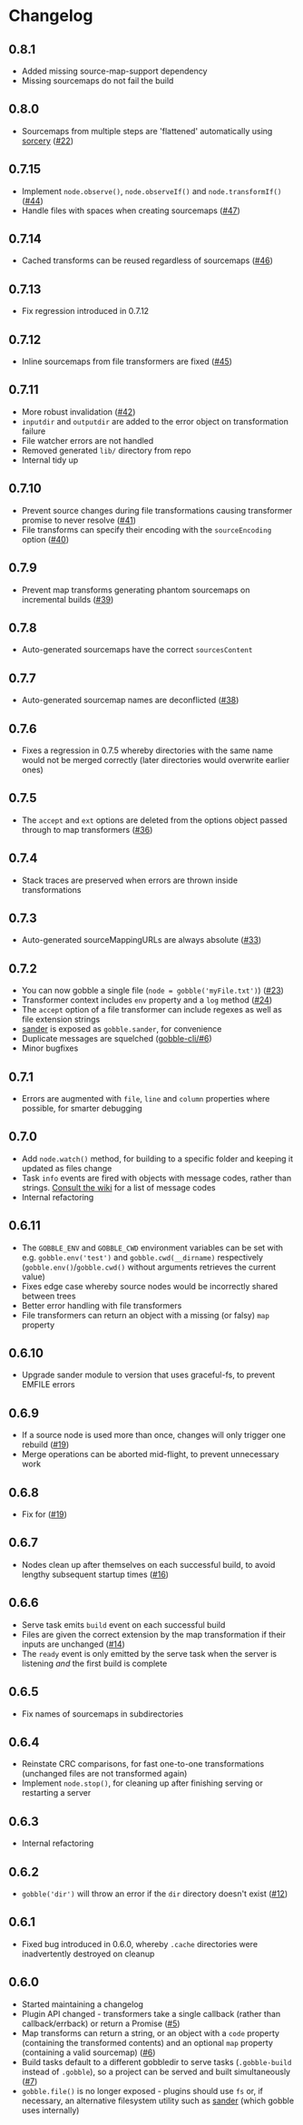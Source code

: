 # Changelog

## 0.8.1

* Added missing source-map-support dependency
* Missing sourcemaps do not fail the build

## 0.8.0

* Sourcemaps from multiple steps are 'flattened' automatically using [sorcery](https://github.com/Rich-Harris/sorcery) ([#22](https://github.com/gobblejs/gobble/issues/22))

## 0.7.15

* Implement `node.observe()`, `node.observeIf()` and `node.transformIf()` ([#44](https://github.com/gobblejs/gobble/issues/44))
* Handle files with spaces when creating sourcemaps ([#47](https://github.com/gobblejs/gobble/issues/47))

## 0.7.14

* Cached transforms can be reused regardless of sourcemaps ([#46](https://github.com/gobblejs/gobble/issues/46))

## 0.7.13

* Fix regression introduced in 0.7.12

## 0.7.12

* Inline sourcemaps from file transformers are fixed ([#45](https://github.com/gobblejs/gobble/issues/45))

## 0.7.11

* More robust invalidation ([#42](https://github.com/gobblejs/gobble/issues/42))
* `inputdir` and `outputdir` are added to the error object on transformation failure
* File watcher errors are not handled
* Removed generated `lib/` directory from repo
* Internal tidy up

## 0.7.10

* Prevent source changes during file transformations causing transformer promise to never resolve ([#41](https://github.com/gobblejs/gobble/issues/41))
* File transforms can specify their encoding with the `sourceEncoding` option ([#40](https://github.com/gobblejs/gobble/pull/40))

## 0.7.9

* Prevent map transforms generating phantom sourcemaps on incremental builds ([#39](https://github.com/gobblejs/gobble/issues/39))

## 0.7.8

* Auto-generated sourcemaps have the correct `sourcesContent`

## 0.7.7

* Auto-generated sourcemap names are deconflicted ([#38](https://github.com/gobblejs/gobble/issues/38))

## 0.7.6

* Fixes a regression in 0.7.5 whereby directories with the same name would not be merged correctly (later directories would overwrite earlier ones)

## 0.7.5

* The `accept` and `ext` options are deleted from the options object passed through to map transformers ([#36](https://github.com/gobblejs/gobble/issues/36))

## 0.7.4

* Stack traces are preserved when errors are thrown inside transformations

## 0.7.3

* Auto-generated sourceMappingURLs are always absolute ([#33](https://github.com/gobblejs/gobble/issues/33))

## 0.7.2

* You can now gobble a single file (`node = gobble('myFile.txt')`) ([#23](https://github.com/gobblejs/gobble/issues/23))
* Transformer context includes `env` property and a `log` method ([#24](https://github.com/gobblejs/gobble/issues/24))
* The `accept` option of a file transformer can include regexes as well as file extension strings
* [sander](https://github.com/rich-harris/sander) is exposed as `gobble.sander`, for convenience
* Duplicate messages are squelched ([gobble-cli/#6](https://github.com/gobblejs/gobble-cli/issues/6))
* Minor bugfixes


## 0.7.1

* Errors are augmented with `file`, `line` and `column` properties where possible, for smarter debugging

## 0.7.0

* Add `node.watch()` method, for building to a specific folder and keeping it updated as files change
* Task `info` events are fired with objects with message codes, rather than strings. [Consult the wiki](https://github.com/gobblejs/gobble/wiki/Events) for a list of message codes
* Internal refactoring

## 0.6.11

* The `GOBBLE_ENV` and `GOBBLE_CWD` environment variables can be set with e.g. `gobble.env('test')` and `gobble.cwd(__dirname)` respectively (`gobble.env()`/`gobble.cwd()` without arguments retrieves the current value)
* Fixes edge case whereby source nodes would be incorrectly shared between trees
* Better error handling with file transformers
* File transformers can return an object with a missing (or falsy) `map` property

## 0.6.10

* Upgrade sander module to version that uses graceful-fs, to prevent EMFILE errors

## 0.6.9

* If a source node is used more than once, changes will only trigger one rebuild ([#19](https://github.com/gobblejs/gobble/issues/19))
* Merge operations can be aborted mid-flight, to prevent unnecessary work

## 0.6.8

* Fix for ([#19](https://github.com/gobblejs/gobble/issues/19))

## 0.6.7

* Nodes clean up after themselves on each successful build, to avoid lengthy subsequent startup times ([#16](https://github.com/gobblejs/gobble/issues/16))

## 0.6.6

* Serve task emits `build` event on each successful build
* Files are given the correct extension by the map transformation if their inputs are unchanged ([#14](https://github.com/gobblejs/gobble/issues/14))
* The `ready` event is only emitted by the serve task when the server is listening *and* the first build is complete

## 0.6.5

* Fix names of sourcemaps in subdirectories

## 0.6.4

* Reinstate CRC comparisons, for fast one-to-one transformations (unchanged files are not transformed again)
* Implement `node.stop()`, for cleaning up after finishing serving or restarting a server

## 0.6.3

* Internal refactoring

## 0.6.2

* `gobble('dir')` will throw an error if the `dir` directory doesn't exist ([#12](https://github.com/gobblejs/gobble/issues/12))

## 0.6.1

* Fixed bug introduced in 0.6.0, whereby `.cache` directories were inadvertently destroyed on cleanup

## 0.6.0

* Started maintaining a changelog
* Plugin API changed - transformers take a single callback (rather than callback/errback) or return a Promise ([#5](https://github.com/gobblejs/gobble/issues/5))
* Map transforms can return a string, or an object with a `code` property (containing the transformed contents) and an optional `map` property (containing a valid sourcemap) ([#6](https://github.com/gobblejs/gobble/issues/6))
* Build tasks default to a different gobbledir to serve tasks (`.gobble-build` instead of `.gobble`), so a project can be served and built simultaneously ([#7](https://github.com/gobblejs/gobble/issues/7))
* `gobble.file()` is no longer exposed - plugins should use `fs` or, if necessary, an alternative filesystem utility such as [sander](https://github.com/rich-harris/sander) (which gobble uses internally)
